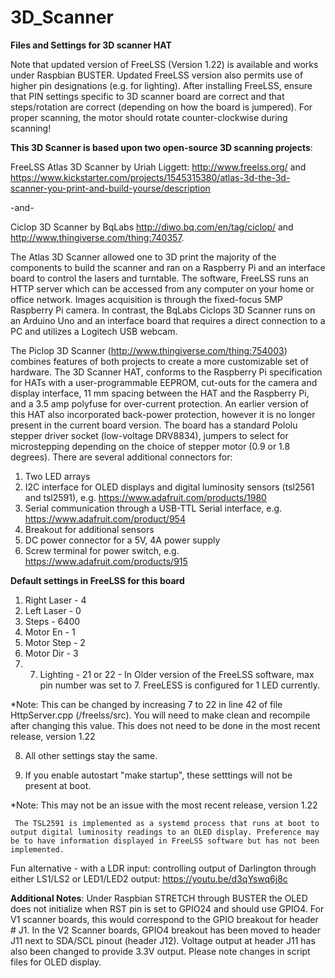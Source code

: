 # 3D_Scanner

**Files and Settings for 3D scanner HAT**

Note that updated version of FreeLSS (Version 1.22) is available and works under Raspbian BUSTER. Updated FreeLSS version also permits use of higher pin designations (e.g. for lighting). After installing FreeLSS, ensure that PIN settings specific to 3D scanner board are correct and that steps/rotation are correct (depending on how the board is jumpered). For proper scanning, the motor should rotate counter-clockwise during scanning!  

**This 3D Scanner is based upon two open-source 3D scanning projects**: 

FreeLSS Atlas 3D Scanner by Uriah Liggett: http://www.freelss.org/ and https://www.kickstarter.com/projects/1545315380/atlas-3d-the-3d-scanner-you-print-and-build-yourse/description 

-and- 

Ciclop 3D Scanner by BqLabs http://diwo.bq.com/en/tag/ciclop/ and http://www.thingiverse.com/thing:740357.  

  The Atlas 3D Scanner allowed one to 3D print the majority of the components to build the scanner and ran on a Raspberry Pi and an interface board to control the lasers and turntable. The software, FreeLSS runs an HTTP server which can be accessed from any computer on your home or office network. Images acquisition is through the fixed-focus 5MP Raspberry Pi camera. In contrast, the BqLabs Ciclops 3D Scanner runs on an Arduino Uno and an interface board that requires a direct connection to a PC and utilizes a Logitech USB webcam. 
  
  The Piclop 3D Scanner (http://www.thingiverse.com/thing:754003) combines features of both projects to create a more customizable set of hardware.  The 3D Scanner HAT, conforms to the Raspberry Pi specification for HATs with a user-programmable EEPROM, cut-outs for the camera and display interface, 11 mm spacing between the HAT and the Raspberry Pi, and a 3.5 amp polyfuse for over-current protection.  An earlier version of this HAT also incorporated back-power protection, however it is no longer present in the current board version.  The board has a standard Pololu stepper driver socket (low-voltage DRV8834), jumpers to select for microstepping depending on the choice of stepper motor (0.9 or 1.8 degrees).  There are several additional connectors for: 

1. Two LED arrays
2. I2C interface for OLED displays and digital luminosity sensors (tsl2561 and tsl2591), e.g. https://www.adafruit.com/products/1980
3. Serial communication through a USB-TTL Serial interface, e.g. https://www.adafruit.com/product/954
4. Breakout for additional sensors
5. DC power connector for a 5V, 4A power supply
6. Screw terminal for power switch, e.g. https://www.adafruit.com/products/915
  
**Default settings in FreeLSS for this board**

1. Right Laser - 4
2. Left Laser  - 0
3. Steps       - 6400
4. Motor En    - 1
5. Motor Step  - 2
6. Motor Dir   - 3
7. 7.	Lighting - 21 or 22 - In Older version of the FreeLSS software, max pin number was set to 7.  FreeLESS is configured for 1 LED currently.  

*Note: This can be changed by increasing 7 to 22 in line 42 of file HttpServer.cpp (/freelss/src). You will need to make clean and recompile after changing this value.  This does not need to be done in the most recent release, version 1.22

8. All other settings stay the same. 

9. If you enable autostart "make startup", these setttings will not be present at boot.

*Note: This may not be an issue with the most recent release, version 1.22

     The TSL2591 is implemented as a systemd process that runs at boot to output digital luminosity readings to an OLED display. Preference may be to have information displayed in FreeLSS software but has not been implemented.  

Fun alternative - with a LDR input: controlling output of Darlington through either LS1/LS2 or LED1/LED2 output: https://youtu.be/d3qYswq6j8c

**Additional Notes**: Under Raspbian STRETCH through BUSTER the OLED does not initialize when RST pin is set to GPIO24 and should use GPIO4. For V1 scanner boards, this would correspond to the GPIO breakout for header # J1. In the V2 Scanner boards, GPIO4 breakout has been moved to header J11 next to SDA/SCL pinout (header J12). Voltage output at header J11 has also been changed to provide 3.3V output. Please note changes in script files for OLED display.


